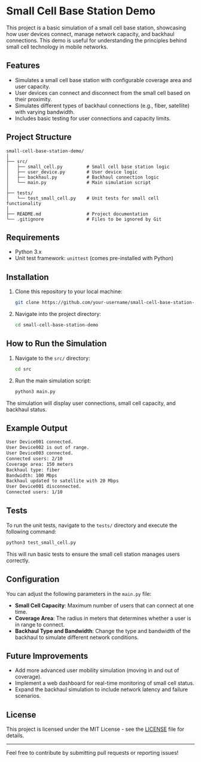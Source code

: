 
# Small Cell Base Station Demo

This project is a basic simulation of a small cell base station, showcasing how user devices connect, manage network capacity, and backhaul connections. This demo is useful for understanding the principles behind small cell technology in mobile networks.

## Features
- Simulates a small cell base station with configurable coverage area and user capacity.
- User devices can connect and disconnect from the small cell based on their proximity.
- Simulates different types of backhaul connections (e.g., fiber, satellite) with varying bandwidth.
- Includes basic testing for user connections and capacity limits.

## Project Structure

```
small-cell-base-station-demo/
│
├── src/
│   ├── small_cell.py         # Small cell base station logic
│   ├── user_device.py        # User device logic
│   ├── backhaul.py           # Backhaul connection logic
│   └── main.py               # Main simulation script
│
├── tests/
│   └── test_small_cell.py    # Unit tests for small cell functionality
│
├── README.md                 # Project documentation
└── .gitignore                # Files to be ignored by Git
```

## Requirements

- Python 3.x
- Unit test framework: `unittest` (comes pre-installed with Python)

## Installation

1. Clone this repository to your local machine:
   ```bash
   git clone https://github.com/your-username/small-cell-base-station-demo.git
   ```
2. Navigate into the project directory:
   ```bash
   cd small-cell-base-station-demo
   ```

## How to Run the Simulation

1. Navigate to the `src/` directory:
   ```bash
   cd src
   ```

2. Run the main simulation script:
   ```bash
   python3 main.py
   ```

The simulation will display user connections, small cell capacity, and backhaul status.

## Example Output

```bash
User Device001 connected.
User Device002 is out of range.
User Device003 connected.
Connected users: 2/10
Coverage area: 150 meters
Backhaul type: fiber
Bandwidth: 100 Mbps
Backhaul updated to satellite with 20 Mbps
User Device001 disconnected.
Connected users: 1/10
```

## Tests

To run the unit tests, navigate to the `tests/` directory and execute the following command:

```bash
python3 test_small_cell.py
```

This will run basic tests to ensure the small cell station manages users correctly.

## Configuration

You can adjust the following parameters in the `main.py` file:

- **Small Cell Capacity**: Maximum number of users that can connect at one time.
- **Coverage Area**: The radius in meters that determines whether a user is in range to connect.
- **Backhaul Type and Bandwidth**: Change the type and bandwidth of the backhaul to simulate different network conditions.

## Future Improvements

- Add more advanced user mobility simulation (moving in and out of coverage).
- Implement a web dashboard for real-time monitoring of small cell status.
- Expand the backhaul simulation to include network latency and failure scenarios.

## License

This project is licensed under the MIT License - see the [LICENSE](LICENSE) file for details.

---

Feel free to contribute by submitting pull requests or reporting issues!
